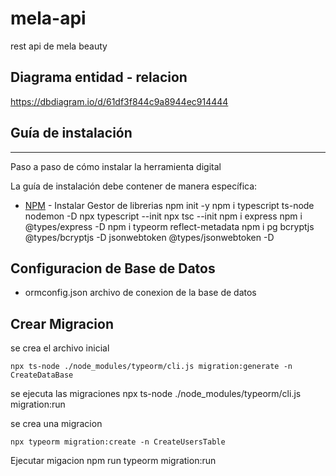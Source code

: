 # mela-api
rest api de mela beauty

## Diagrama entidad - relacion
https://dbdiagram.io/d/61df3f844c9a8944ec914444


## Guía de instalación
---
Paso a paso de cómo instalar la herramienta digital

La guía de instalación debe contener de manera específica:
- [NPM](https://www.npmjs.com/) - Instalar Gestor de librerias
    npm init -y
    npm i typescript ts-node nodemon -D
    npx typescript --init
    npx tsc --init
    npm i express
    npm i @types/express -D
    npm i typeorm reflect-metadata
    npm i pg
    bcryptjs
    @types/bcryptjs -D
    jsonwebtoken
    @types/jsonwebtoken -D

 
## Configuracion de Base de Datos

- ormconfig.json archivo de conexion de la base de datos

## Crear Migracion

se crea el archivo inicial

    npx ts-node ./node_modules/typeorm/cli.js migration:generate -n CreateDataBase

se ejecuta las migraciones
    npx ts-node ./node_modules/typeorm/cli.js migration:run

se crea una migracion 

    npx typeorm migration:create -n CreateUsersTable

Ejecutar migacion 
    npm run typeorm migration:run



